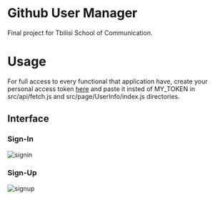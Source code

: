 
# Github User Manager
Final project for Tbilisi School of Communication.

# Usage
For full access to every functional that application have, create your personal access token [here](https://docs.github.com/en/rest/guides/getting-started-with-the-rest-api#authentication) and paste it insted of MY_TOKEN in src/api/fetch.js and src/page/UserInfo/index.js directories.

## Interface

### Sign-In
![signin](photo)

### Sign-Up
![signup](photo)